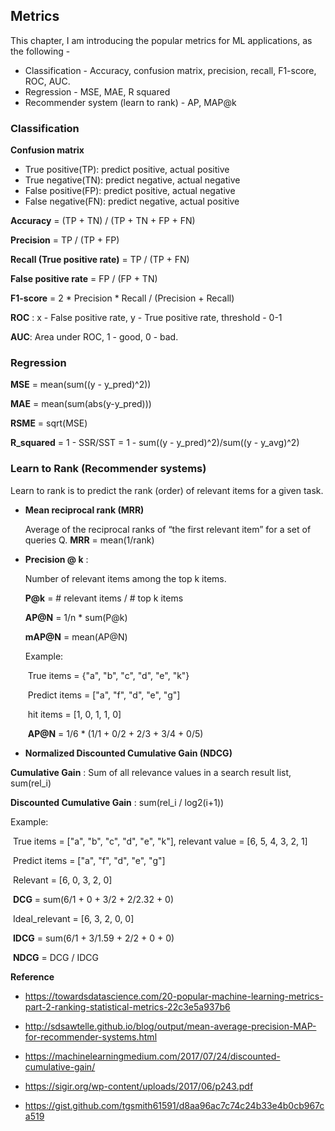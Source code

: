 ## Metrics

This chapter, I am introducing the popular metrics for ML applications, as the following -

- Classification - Accuracy, confusion matrix, precision, recall, F1-score, ROC, AUC.
- Regression - MSE, MAE, R squared
- Recommender system (learn to rank) - AP, MAP@k



### Classification

**Confusion matrix**

- True positive(TP): predict positive, actual positive
- True negative(TN): predict negative, actual negative
- False positive(FP): predict positive, actual negative
- False negative(FN): predict negative, actual positive

**Accuracy** = (TP + TN) / (TP + TN + FP + FN)

**Precision** = TP / (TP + FP)

**Recall (True positive rate)** = TP / (TP + FN)

**False positive rate** = FP / (FP + TN)

**F1-score** = 2 * Precision * Recall / (Precision + Recall)

**ROC** : x - False positive rate, y - True positive rate, threshold - 0-1

**AUC**: Area under ROC, 1 - good, 0 - bad.



### Regression

**MSE** = mean(sum((y - y_pred)^2))

**MAE** = mean(sum(abs(y-y_pred)))

**RSME** = sqrt(MSE)

**R_squared** = 1 - SSR/SST = 1 - sum((y - y_pred)^2)/sum((y - y_avg)^2)



### Learn to Rank (Recommender systems)

Learn to rank is to predict the rank (order) of relevant items for a given task.

- **Mean reciprocal rank (MRR)**

  Average of the reciprocal ranks of “the first relevant item” for a set of queries Q. **MRR** = mean(1/rank)

- **Precision @ k** :  

  Number of relevant items among the top k items. 

  **P@k** = # relevant items / # top k items

  **AP@N** = 1/n * sum(P@k)

  **mAP@N** =  mean(AP@N)

  Example:

  ​	True items = {"a", "b", "c", "d", "e", "k"}

  ​	Predict items = ["a", "f", "d", "e", "g"]

  ​	hit items = [1, 0, 1, 1, 0]

  ​	**AP@N** = 1/6 * (1/1 + 0/2 + 2/3 + 3/4 + 0/5)

-  **Normalized Discounted Cumulative Gain (NDCG)** 

  **Cumulative Gain** :  Sum of all relevance values in a search result list, sum(rel_i)

  **Discounted Cumulative Gain** : sum(rel_i / log2(i+1))

  Example:

  ​	True items = ["a", "b", "c", "d", "e", "k"], relevant value = [6, 5, 4, 3, 2, 1]

  ​	Predict items = ["a", "f", "d", "e", "g"]

  ​	Relevant = [6, 0, 3, 2, 0]

  ​	**DCG** = sum(6/1 + 0 + 3/2 + 2/2.32 + 0)

  ​	Ideal_relevant = [6, 3, 2, 0, 0]

  ​	**IDCG** = sum(6/1 + 3/1.59 + 2/2 + 0 + 0)

  ​	**NDCG** = DCG / IDCG



**Reference**

- https://towardsdatascience.com/20-popular-machine-learning-metrics-part-2-ranking-statistical-metrics-22c3e5a937b6

- http://sdsawtelle.github.io/blog/output/mean-average-precision-MAP-for-recommender-systems.html

- https://machinelearningmedium.com/2017/07/24/discounted-cumulative-gain/

- https://sigir.org/wp-content/uploads/2017/06/p243.pdf

- https://gist.github.com/tgsmith61591/d8aa96ac7c74c24b33e4b0cb967ca519